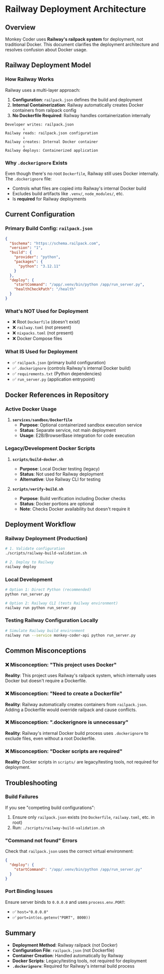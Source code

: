 # Railway Deployment Architecture

## Overview

Monkey Coder uses **Railway's railpack system** for deployment, not traditional Docker. This document clarifies the deployment architecture and resolves confusion about Docker usage.

## Railway Deployment Model

### How Railway Works

Railway uses a multi-layer approach:
1. **Configuration**: `railpack.json` defines the build and deployment
2. **Internal Containerization**: Railway automatically creates Docker containers from railpack config
3. **No Dockerfile Required**: Railway handles containerization internally

```text
Developer writes: railpack.json
        ↓
Railway reads: railpack.json configuration  
        ↓
Railway creates: Internal Docker container
        ↓
Railway deploys: Containerized application
```

### Why `.dockerignore` Exists

Even though there's no root `Dockerfile`, Railway still uses Docker internally. The `.dockerignore` file:
- Controls what files are copied into Railway's internal Docker build
- Excludes build artifacts like `.venv/`, `node_modules/`, etc.
- Is **required** for Railway deployments

## Current Configuration

### Primary Build Config: `railpack.json`

```json
{
  "$schema": "https://schema.railpack.com",
  "version": "1",
  "build": {
    "provider": "python",
    "packages": {
      "python": "3.12.11"
    }
  },
  "deploy": {
    "startCommand": "/app/.venv/bin/python /app/run_server.py",
    "healthCheckPath": "/health"
  }
}
```

### What's NOT Used for Deployment

- ❌ Root `Dockerfile` (doesn't exist)
- ❌ `railway.toml` (not present)
- ❌ `nixpacks.toml` (not present)
- ❌ Docker Compose files

### What IS Used for Deployment

- ✅ `railpack.json` (primary build configuration)
- ✅ `.dockerignore` (controls Railway's internal Docker build)
- ✅ `requirements.txt` (Python dependencies)
- ✅ `run_server.py` (application entrypoint)

## Docker References in Repository

### Active Docker Usage

1. **`services/sandbox/Dockerfile`**
   - **Purpose**: Optional containerized sandbox execution service
   - **Status**: Separate service, not main deployment
   - **Usage**: E2B/BrowserBase integration for code execution

### Legacy/Development Docker Scripts

1. **`scripts/build-docker.sh`**
   - **Purpose**: Local Docker testing (legacy)
   - **Status**: Not used for Railway deployment
   - **Alternative**: Use Railway CLI for testing

2. **`scripts/verify-build.sh`**
   - **Purpose**: Build verification including Docker checks
   - **Status**: Docker portions are optional
   - **Note**: Checks Docker availability but doesn't require it

## Deployment Workflow

### Railway Deployment (Production)

```bash
# 1. Validate configuration
./scripts/railway-build-validation.sh

# 2. Deploy to Railway
railway deploy
```

### Local Development

```bash
# Option 1: Direct Python (recommended)
python run_server.py

# Option 2: Railway CLI (tests Railway environment)
railway run python run_server.py
```

### Testing Railway Configuration Locally

```bash
# Simulate Railway build environment
railway run --service monkey-coder-api python run_server.py
```

## Common Misconceptions

### ❌ Misconception: "This project uses Docker"
**Reality**: This project uses Railway's railpack system, which internally uses Docker but doesn't require a Dockerfile.

### ❌ Misconception: "Need to create a Dockerfile"
**Reality**: Railway automatically creates containers from `railpack.json`. Adding a Dockerfile would override railpack and cause conflicts.

### ❌ Misconception: ".dockerignore is unnecessary"
**Reality**: Railway's internal Docker build process uses `.dockerignore` to exclude files, even without a root Dockerfile.

### ❌ Misconception: "Docker scripts are required"
**Reality**: Docker scripts in `scripts/` are legacy/testing tools, not required for deployment.

## Troubleshooting

### Build Failures

If you see "competing build configurations":
1. Ensure only `railpack.json` exists (no `Dockerfile`, `railway.toml`, etc. in root)
2. Run: `./scripts/railway-build-validation.sh`

### "Command not found" Errors

Check that `railpack.json` uses the correct virtual environment:
```json
{
  "deploy": {
    "startCommand": "/app/.venv/bin/python /app/run_server.py"
  }
}
```

### Port Binding Issues

Ensure server binds to `0.0.0.0` and uses `process.env.PORT`:
- ✅ `host="0.0.0.0"`
- ✅ `port=int(os.getenv("PORT", 8000))`

## Summary

- **Deployment Method**: Railway railpack (not Docker)
- **Configuration File**: `railpack.json` (not Dockerfile)
- **Container Creation**: Handled automatically by Railway
- **Docker Scripts**: Legacy/testing tools, not required for deployment
- **`.dockerignore`**: Required for Railway's internal build process
